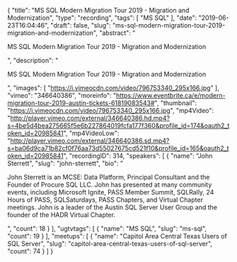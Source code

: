 {
  "title": "MS SQL Modern Migration Tour 2019 - Migration and Modernization",
  "type": "recording",
  "tags": [
    "MS SQL"
  ],
  "date": "2019-06-23T16:04:46",
  "draft": false,
  "slug": "ms-sql-modern-migration-tour-2019-migration-and-modernization",
  "abstract": "<p>MS SQL Modern Migration Tour 2019 - Migration and Modernization</p>",
  "description": "<p>MS SQL Modern Migration Tour 2019 - Migration and Modernization</p>",
  "images": [
    "https://i.vimeocdn.com/video/796753340_295x166.jpg"
  ],
  "vimeo": "346640386",
  "moreinfo": "https://www.eventbrite.ca/e/modern-migration-tour-2019-austin-tickets-61819083543#",
  "thumbnail": "https://i.vimeocdn.com/video/796753340_295x166.jpg",
  "mp4Video": "http://player.vimeo.com/external/346640386.hd.mp4?s=4be5d4bea275665f5e6b227864019fcfa177f360&profile_id=174&oauth2_token_id=20985841",
  "mp4VideoLow": "http://player.vimeo.com/external/346640386.sd.mp4?s=ba06d9ca71b82cf0f76aa73d55027675cd521f10&profile_id=165&oauth2_token_id=20985841",
  "recordingID": 314,
  "speakers": [
    {
      "name": "John Sterrett",
      "slug": "john-sterrett",
      "bio": "<p>John Sterrett is an MCSE: Data Platform, Principal Consultant and the Founder of Procure SQL LLC.  John has presented at many community events, including Microsoft Ignite, PASS Member Summit, SQLRally, 24 Hours of PASS, SQLSaturdays, PASS Chapters, and Virtual Chapter meetings. John is a leader of the Austin SQL Server User Group and the founder of the HADR Virtual Chapter.</p>",
      "count": 18
    }
  ],
  "ugtvtags": [
    {
      "name": "MS SQL",
      "slug": "ms-sql",
      "count": 19
    }
  ],
  "meetups": [
    {
      "name": "Capitol Area Central Texas Users of SQL Server",
      "slug": "capitol-area-central-texas-users-of-sql-server",
      "count": 74
    }
  ]
}
